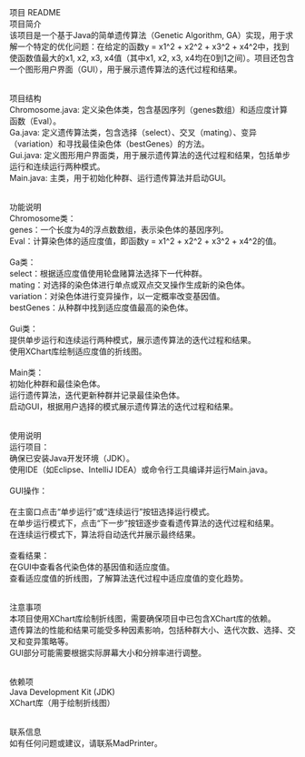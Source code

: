 项目 README<br>
项目简介
<br>该项目是一个基于Java的简单遗传算法（Genetic Algorithm, GA）实现，用于求解一个特定的优化问题：在给定的函数y = x1^2 + x2^2 + x3^2 + x4^2中，找到使函数值最大的x1, x2, x3, x4值（其中x1, x2, x3, x4均在0到1之间）。项目还包含一个图形用户界面（GUI），用于展示遗传算法的迭代过程和结果。

<br>项目结构
<br>Chromosome.java: 定义染色体类，包含基因序列（genes数组）和适应度计算函数（Eval）。
<br>Ga.java: 定义遗传算法类，包含选择（select）、交叉（mating）、变异（variation）和寻找最佳染色体（bestGenes）的方法。
<br>Gui.java: 定义图形用户界面类，用于展示遗传算法的迭代过程和结果，包括单步运行和连续运行两种模式。
<br>Main.java: 主类，用于初始化种群、运行遗传算法并启动GUI。

<br>功能说明
<br>Chromosome类：<br>
genes：一个长度为4的浮点数数组，表示染色体的基因序列。<br>
Eval：计算染色体的适应度值，即函数y = x1^2 + x2^2 + x3^2 + x4^2的值。<br>
<br>Ga类：
<br>select：根据适应度值使用轮盘赌算法选择下一代种群。<br>
mating：对选择的染色体进行单点或双点交叉操作生成新的染色体。<br>
variation：对染色体进行变异操作，以一定概率改变基因值。<br>
bestGenes：从种群中找到适应度值最高的染色体。<br>
<br>Gui类：<br>
提供单步运行和连续运行两种模式，展示遗传算法的迭代过程和结果。<br>
使用XChart库绘制适应度值的折线图。<br>
<br>Main类：<br>
初始化种群和最佳染色体。<br>
运行遗传算法，迭代更新种群并记录最佳染色体。<br>
启动GUI，根据用户选择的模式展示遗传算法的迭代过程和结果。<br>

<br>使用说明
<br>运行项目：
<br>确保已安装Java开发环境（JDK）。
<br>使用IDE（如Eclipse、IntelliJ IDEA）或命令行工具编译并运行Main.java。<br>
<br>GUI操作：<br>
<br>在主窗口点击“单步运行”或“连续运行”按钮选择运行模式。
<br>在单步运行模式下，点击“下一步”按钮逐步查看遗传算法的迭代过程和结果。
<br>在连续运行模式下，算法将自动迭代并展示最终结果。<br>
<br>查看结果：
<br>在GUI中查看各代染色体的基因值和适应度值。
<br>查看适应度值的折线图，了解算法迭代过程中适应度值的变化趋势。

<br>注意事项
<br>本项目使用XChart库绘制折线图，需要确保项目中已包含XChart库的依赖。
<br>遗传算法的性能和结果可能受多种因素影响，包括种群大小、迭代次数、选择、交叉和变异策略等。
<br>GUI部分可能需要根据实际屏幕大小和分辨率进行调整。

<br>依赖项
<br>Java Development Kit (JDK)
<br>XChart库（用于绘制折线图）

<br>联系信息
<br>如有任何问题或建议，请联系MadPrinter。
